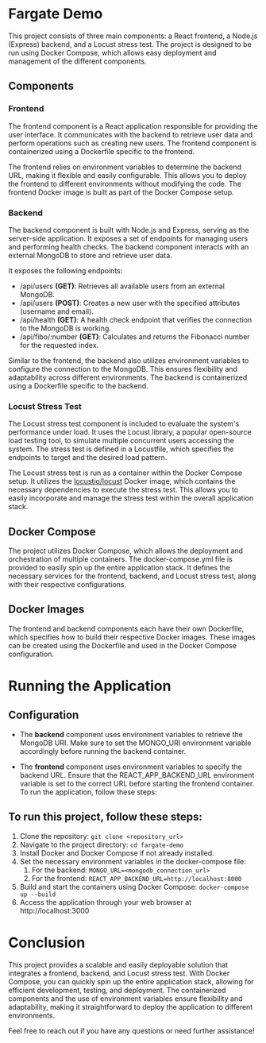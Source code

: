 # Fargate Demo
This project consists of three main components: a React frontend, a Node.js (Express) backend, and a Locust stress test. The project is designed to be run using Docker Compose, which allows easy deployment and management of the different components.

## Components

### Frontend
The frontend component is a React application responsible for providing the user interface. It communicates with the backend to retrieve user data and perform operations such as creating new users. The frontend component is containerized using a Dockerfile specific to the frontend.

The frontend relies on environment variables to determine the backend URL, making it flexible and easily configurable. This allows you to deploy the frontend to different environments without modifying the code. The frontend Docker image is built as part of the Docker Compose setup.

### Backend
The backend component is built with Node.js and Express, serving as the server-side application. It exposes a set of endpoints for managing users and performing health checks. The backend component interacts with an external MongoDB to store and retrieve user data.

It exposes the following endpoints:
  - /api/users **(GET)**: Retrieves all available users from an external MongoDB.
  - /api/users **(POST)**: Creates a new user with the specified attributes (username and email).
  - /api/health **(GET)**: A health check endpoint that verifies the connection to the MongoDB is working.
  - /api/fibo/:number **(GET)**: Calculates and returns the Fibonacci number for the requested index.
  
Similar to the frontend, the backend also utilizes environment variables to configure the connection to the MongoDB. This ensures flexibility and adaptability across different environments. The backend is containerized using a Dockerfile specific to the backend.

### Locust Stress Test
The Locust stress test component is included to evaluate the system's performance under load. It uses the Locust library, a popular open-source load testing tool, to simulate multiple concurrent users accessing the system. The stress test is defined in a Locustfile, which specifies the endpoints to target and the desired load pattern.

The Locust stress test is run as a container within the Docker Compose setup. It utilizes the [locustio/locust](https://hub.docker.com/r/locustio/locust) Docker image, which contains the necessary dependencies to execute the stress test. This allows you to easily incorporate and manage the stress test within the overall application stack.

## Docker Compose
The project utilizes Docker Compose, which allows the deployment and orchestration of multiple containers. The docker-compose.yml file is provided to easily spin up the entire application stack. It defines the necessary services for the frontend, backend, and Locust stress test, along with their respective configurations.

## Docker Images
The frontend and backend components each have their own Dockerfile, which specifies how to build their respective Docker images. These images can be created using the Dockerfile and used in the Docker Compose configuration.



# Running the Application
## Configuration
- The **backend** component uses environment variables to retrieve the MongoDB URI. Make sure to set the MONGO_URI environment variable accordingly before running the backend container.

- The **frontend** component uses environment variables to specify the backend URL. Ensure that the REACT_APP_BACKEND_URL environment variable is set to the correct URL before starting the frontend container.
To run the application, follow these steps:

## To run this project, follow these steps:

1. Clone the repository: `git clone <repository_url>`
2. Navigate to the project directory: `cd fargate-demo`
3. Install Docker and Docker Compose if not already installed.
4. Set the necessary environment variables in the docker-compose file:
   1. For the backend: `MONGO_URL=<mongodb_connection_url>`
   2. For the frontend: `REACT_APP_BACKEND_URL=http://localhost:8000`
5. Build and start the containers using Docker Compose: 
   `docker-compose up --build`
6. Access the application through your web browser at http://localhost:3000

# Conclusion
This project provides a scalable and easily deployable solution that integrates a frontend, backend, and Locust stress test. With Docker Compose, you can quickly spin up the entire application stack, allowing for efficient development, testing, and deployment. The containerized components and the use of environment variables ensure flexibility and adaptability, making it straightforward to deploy the application to different environments.

Feel free to reach out if you have any questions or need further assistance!